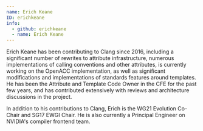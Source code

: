 ```yaml
---
name: Erich Keane
ID: erichkeane
info:
  - github: erichkeane
  - name: Erich Keane
---
```


Erich Keane has been contributing to Clang since 2016, including a significant
number of rewrites to attribute infrastructure, numerous implementations of
calling conventions and other attributes, is currently working on the OpenACC
implementation, as well as significant modifications and implementations of
standards features around templates.  He has been the Attribute and Template
Code Owner in the CFE for the past few years, and has contributed extensively
with reviews and architecture discussions in the project.

In addition to his contributions to Clang, Erich is the WG21 Evolution Co-Chair
and SG17 EWGI Chair.  He is also currently a Principal Engineer on NVIDIA's
compiler frontend team.

